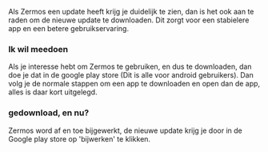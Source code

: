 Als Zermos een update heeft krijg je duidelijk te zien, dan is het ook aan te raden om de nieuwe update te downloaden. Dit zorgt voor een stabielere app en een betere gebruikservaring. 

### Ik wil meedoen
Als je interesse hebt om Zermos te gebruiken, en dus te downloaden, dan doe je dat in de google play store (Dit is alle voor android gebruikers). Dan volg je de normale stappen om een app te downloaden en open dan de app, alles is daar kort uitgelegd.
### gedownload, en nu?
Zermos word af en toe bijgewerkt, de nieuwe update krijg je door in de Google play store op 'bijwerken' te klikken.